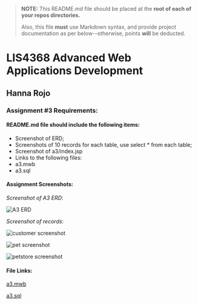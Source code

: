 > **NOTE:** This README.md file should be placed at the **root of each of your repos directories.**
>
>Also, this file **must** use Markdown syntax, and provide project documentation as per below--otherwise, points **will** be deducted.
>

# LIS4368 Advanced Web Applications Development

## Hanna Rojo

### Assignment #3 Requirements:

#### README.md file should include the following items:

- Screenshot of ERD;
- Screenshots of 10 records for each table, use select * from each table;
- Screenshot of a3/index.jsp
- Links to the following files:
- a3.mwb
- a3.sql

>

#### Assignment Screenshots:

*Screenshot of A3 ERD*:

![A3 ERD](https://bitbucket.org/hsr21a726/lis4368/raw/master/A3/ERD.png)

*Screenshot of records*:

![customer screenshot](https://bitbucket.org/hsr21a726/lis4368/raw/master/A3/customer.png)

![pet screenshot](https://bitbucket.org/hsr21a726/lis4368/raw/master/A3/pet.png)

![petstore screenshot](https://bitbucket.org/hsr21a726/lis4368/raw/master/A3/petstore.png)



#### File Links:

[a3.mwb](https://bitbucket.org/hsr21a726/lis4368/src/master/A3/a3.mwb)

[a3.sql](https://bitbucket.org/hsr21a726/lis4368/src/master/A3/a3.sql)

